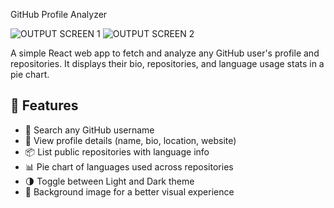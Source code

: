 GitHub Profile Analyzer

![OUTPUT SCREEN 1](https://github.com/user-attachments/assets/49c0679b-8758-42d4-a86e-9a36e1efc99e)
![OUTPUT SCREEN 2](https://github.com/user-attachments/assets/c86e3db9-7e5b-4b55-a5d7-2812c1649d1d)



A simple React web app to fetch and analyze any GitHub user's profile and repositories. It displays their bio, repositories, and language usage stats in a pie chart.

## 🚀 Features

- 🔎 Search any GitHub username
- 📄 View profile details (name, bio, location, website)
- 📦 List public repositories with language info
- 📊 Pie chart of languages used across repositories
- 🌗 Toggle between Light and Dark theme
- 🎨 Background image for a better visual experience
